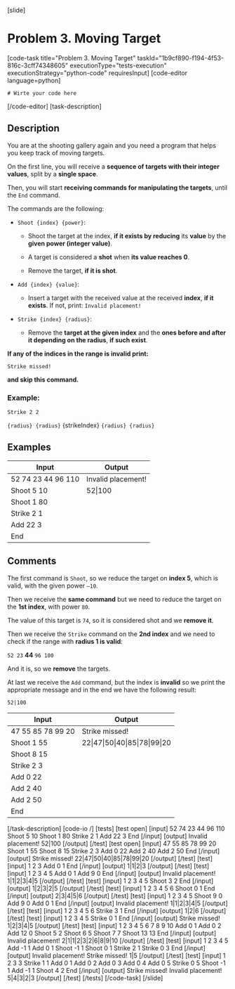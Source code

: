 [slide]
# Problem 3. Moving Target
[code-task title="Problem 3. Moving Target" taskId="1b9cf890-f194-4f53-816c-3cff74348605" executionType="tests-execution" executionStrategy="python-code" requiresInput]
[code-editor language=python]
```
# Wirte your code here
```
[/code-editor]
[task-description]
## Description

You are at the shooting gallery again and you need a program that helps you keep track of moving targets.

On the first line, you will receive a **sequence of targets with their integer values**, split by a **single space**.

Then, you will start **receiving commands for manipulating the targets**, until the `End` command.

The commands are the following:

- `Shoot {index} {power}`:

  - Shoot the target at the index, **if it exists by reducing** its **value** by the **given power (integer value)**.

  - A target is considered a **shot** when **its value reaches 0**.

  - Remove the target, **if it is shot**.

- `Add {index} {value}`:

  - Insert a target with the received value at the received **index**, **if it exists**. If not, print: `Invalid placement!`

- `Strike {index} {radius}`:

  - Remove the **target at the given index** and the **ones before and after it depending on the radius**, **if such exist**.

**If any of the indices in the range is invalid print:**

`Strike missed!`

**and skip this command.**

### Example:

`Strike 2 2`

`{radius} {radius}` \{strikeIndex\} `{radius} {radius}`


## Examples
| **Input** | **Output** |
| --- | --- |
| 52 74 23 44 96 110 | Invalid placement! |
| Shoot 5 10 | 52\|100 |
| Shoot 1 80 |  |
| Strike 2 1 |  |
| Add 22 3 |  |
| End |  |

## Comments

The first command is `Shoot`, so we reduce the target on **index 5**, which is valid, with the given power `–10`.

Then we receive the **same command** but we need to reduce the target on the **1st index**, with power `80`.

The value of this target is `74`, so it is considered shot and we **remove it**.

Then we receive the `Strike` command on the **2nd index** and we need to check if the range with **radius 1 is valid**:

`52 23` **44** `96 100`

And it is, so we **remove** the targets.

At last we receive the `Add` command, but the index is **invalid** so we print the appropriate message and in the end we have the following result:

`52|100`


| **Input** | **Output** |
| --- | --- |
| 47 55 85 78 99 20 | Strike missed! |
| Shoot 1 55 | 22\|47\|50\|40\|85\|78\|99\|20 |
| Shoot 8 15 |  |
| Strike 2 3 |  |
| Add 0 22 |  |
| Add 2 40 |  |
| Add 2 50 |  |
| End |  |


[/task-description]
[code-io /]
[tests]
[test open]
[input]
52 74 23 44 96 110
Shoot 5 10
Shoot 1 80
Strike 2 1
Add 22 3
End
[/input]
[output]
Invalid placement!
52\|100
[/output]
[/test]
[test open]
[input]
47 55 85 78 99 20
Shoot 1 55
Shoot 8 15
Strike 2 3
Add 0 22
Add 2 40
Add 2 50
End
[/input]
[output]
Strike missed!
22\|47\|50\|40\|85\|78\|99\|20
[/output]
[/test]
[test]
[input]
1 2 3
Add 0 1
End
[/input]
[output]
1\|1\|2\|3
[/output]
[/test]
[test]
[input]
1 2 3 4 5
Add 0 1
Add 9 0
End
[/input]
[output]
Invalid placement!
1\|1\|2\|3\|4\|5
[/output]
[/test]
[test]
[input]
1 2 3 4 5
Shoot 3 2
End
[/input]
[output]
1\|2\|3\|2\|5
[/output]
[/test]
[test]
[input]
1 2 3 4 5 6
Shoot 0 1
End
[/input]
[output]
2\|3\|4\|5\|6
[/output]
[/test]
[test]
[input]
1 2 3 4 5
Shoot 9 0
Add 9 0
Add 0 1
End
[/input]
[output]
Invalid placement!
1\|1\|2\|3\|4\|5
[/output]
[/test]
[test]
[input]
1 2 3 4 5 6
Strike 3 1
End
[/input]
[output]
1\|2\|6
[/output]
[/test]
[test]
[input]
1 2 3 4 5
Strike 0 1
End
[/input]
[output]
Strike missed!
1\|2\|3\|4\|5
[/output]
[/test]
[test]
[input]
1 2 3 4 5 6 7 8 9 10
Add 0 1
Add 0 2
Add 12 0
Shoot 5 2
Shoot 6 5
Shoot 7 7
Shoot 13 13
End
[/input]
[output]
Invalid placement!
2\|1\|1\|2\|3\|2\|6\|8\|9\|10
[/output]
[/test]
[test]
[input]
1 2 3 4 5
Add -1 1
Add 0 1
Shoot -1 1
Shoot 0 1
Strike 2 1
Strike 0 3
End
[/input]
[output]
Invalid placement!
Strike missed!
1\|5
[/output]
[/test]
[test]
[input]
1 2 3 3
Strike 1 1
Add 0 1
Add 0 2
Add 0 3
Add 0 4
Add 0 5
Strike 0 5
Shoot -1 1
Add -1 1
Shoot 4 2
End
[/input]
[output]
Strike missed!
Invalid placement!
5\|4\|3\|2\|3
[/output]
[/test]
[/tests]
[/code-task]
[/slide]